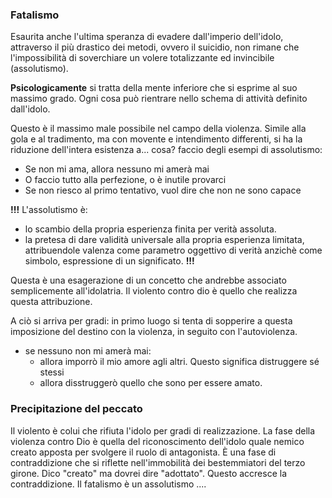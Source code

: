 ---
---

### Fatalismo

Esaurita anche l'ultima speranza di evadere dall'imperio dell'idolo, attraverso il più drastico dei metodi, ovvero il suicidio, non rimane che l'impossibilità di soverchiare un volere totalizzante ed invincibile (assolutismo).

**Psicologicamente** si tratta della mente inferiore che si esprime al suo massimo grado. Ogni cosa può rientrare nello schema di attività definito dall'idolo.

Questo è il massimo male possibile nel campo della violenza. Simile alla gola e al tradimento, ma con movente e intendimento differenti, si ha la riduzione dell'intera esistenza a... cosa? faccio degli esempi di assolutismo:
- Se non mi ama, allora nessuno mi amerà mai
- O faccio tutto alla perfezione, o è inutile provarci
- Se non riesco al primo tentativo, vuol dire che non ne sono capace

**!!!**
L'assolutismo è:
- lo scambio della propria esperienza finita per verità assoluta.
- la pretesa di dare validità universale alla propria esperienza limitata, attribuendole valenza come parametro oggettivo di verità anzichè come simbolo, espressione di un significato.
**!!!**

Questa è una esagerazione di un concetto che andrebbe associato semplicemente all'idolatria. Il violento contro dio è quello che realizza questa attribuzione.

A ciò si arriva per gradi: in primo luogo si tenta di sopperire a questa imposizione del destino con la violenza, in seguito con l'autoviolenza.
- se nessuno non mi amerà mai:
  - allora imporrò il mio amore agli altri. Questo significa distruggere sé stessi
  - allora disstruggerò quello che sono per essere amato.

### Precipitazione del peccato

Il violento è colui che rifiuta l'idolo per gradi di realizzazione. La fase della violenza contro Dio è quella del riconoscimento dell'idolo quale nemico creato apposta per svolgere il ruolo di antagonista. È una fase di contraddizione che si riflette nell'immobilità dei bestemmiatori del terzo girone. Dico "creato" ma dovrei dire "adottato". Questo accresce la contraddizione. Il fatalismo è un assolutismo ....